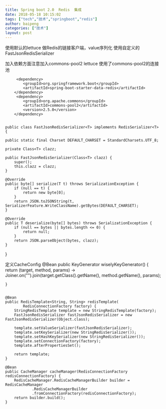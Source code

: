 ```yaml
---
title: Spring boot 2.0  Redis  集成
date: 2018-05-18 10:15:02
tags: ["tech","技术","springboot","redis"]
author: baipeng
categories: ["技术"]
layout: post
---
```


使用默认的lettuce 做Redis的链接客户端，value序列化 使用自定义的FastJsonRedisSerializer
 
 加入依赖方面注意加入commons-pool2
 lettuce 使用了commons-pool2的连接池
 
         <dependency>
            <groupId>org.springframework.boot</groupId>
            <artifactId>spring-boot-starter-data-redis</artifactId>
        </dependency>
         <dependency>
            <groupId>org.apache.commons</groupId>
            <artifactId>commons-pool2</artifactId>
            <version>2.5.0</version>
        </dependency>
	
	
	public class FastJsonRedisSerializer<T> implements RedisSerializer<T> {

    public static final Charset DEFAULT_CHARSET = StandardCharsets.UTF_8;

    private Class<T> clazz;

    public FastJsonRedisSerializer(Class<T> clazz) {
        super();
        this.clazz = clazz;
    }

    @Override
    public byte[] serialize(T t) throws SerializationException {
        if (null == t) {
            return new byte[0];
        }
        return JSON.toJSONString(t, SerializerFeature.WriteClassName).getBytes(DEFAULT_CHARSET);
    }

    @Override
    public T deserialize(byte[] bytes) throws SerializationException {
        if (null == bytes || bytes.length <= 0) {
            return null;
        }
        return JSON.parseObject(bytes, clazz);
    }
}

定义CacheConfig
   @Bean
    public KeyGenerator wiselyKeyGenerator() {
        return (target, method, params) -> Joiner.on("").join(target.getClass().getName(), method.getName(), params);

    }


    @Bean
    public RedisTemplate<String, String> redisTemplate(
            RedisConnectionFactory factory) {
        StringRedisTemplate template = new StringRedisTemplate(factory);
        FastJsonRedisSerializer fastJsonRedisSerializer = new FastJsonRedisSerializer(Object.class);

        template.setValueSerializer(fastJsonRedisSerializer);
        template.setKeySerializer(new StringRedisSerializer());
        template.setHashKeySerializer(new StringRedisSerializer());
        template.setConnectionFactory(factory);
        template.afterPropertiesSet();

        return template;
    }

    @Bean
    public CacheManager cacheManager(RedisConnectionFactory redisConnectionFactory) {
        RedisCacheManager.RedisCacheManagerBuilder builder = RedisCacheManager
                .RedisCacheManagerBuilder
                .fromConnectionFactory(redisConnectionFactory);
        return builder.build();
    }